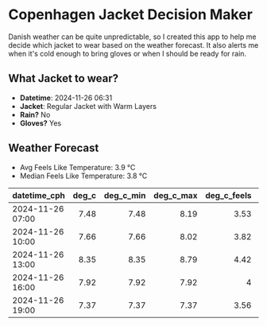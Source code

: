 
# Copenhagen Jacket Decision Maker

Danish weather can be quite unpredictable, so I created this app to help me decide which jacket to wear based on the weather forecast. 
It also alerts me when it's cold enough to bring gloves or when I should be ready for rain.

## What Jacket to wear?

- **Datetime**: 2024-11-26 06:31
- **Jacket**: Regular Jacket with Warm Layers
- **Rain?** No
- **Gloves?** Yes

## Weather Forecast
- Avg Feels Like Temperature: 3.9 °C
- Median Feels Like Temperature: 3.8 °C

| datetime_cph     |   deg_c |   deg_c_min |   deg_c_max |   deg_c_feels | weather   | wind   | rain   |
|:-----------------|--------:|------------:|------------:|--------------:|:----------|:-------|:-------|
| 2024-11-26 07:00 |    7.48 |        7.48 |        8.19 |          3.53 | Clouds    | High   | None   |
| 2024-11-26 10:00 |    7.66 |        7.66 |        8.02 |          3.82 | Clouds    | High   | None   |
| 2024-11-26 13:00 |    8.35 |        8.35 |        8.79 |          4.42 | Clouds    | High   | None   |
| 2024-11-26 16:00 |    7.92 |        7.92 |        7.92 |          4    | Clouds    | High   | None   |
| 2024-11-26 19:00 |    7.37 |        7.37 |        7.37 |          3.56 | Clouds    | High   | None   |
        